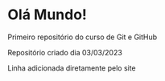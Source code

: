 # Olá Mundo!
 Primeiro repositório do curso de Git e GitHub

Repositório criado dia 03/03/2023


Linha adicionada diretamente pelo site
